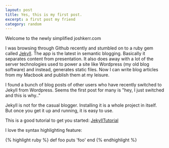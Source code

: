 ```yaml
---
layout: post
title: Yes, this is my first post.
excerpt: a first post my friend
category: random
---
```

<div class="notice">Welcome to the newly simplified joshkerr.com</div>

I was browsing through Github recently and stumbled on to a ruby gem called [Jekyll][].  The app is the latest in semantic blogging.  Basically it separates content from presentation.  It also does away with a lot of the server technologies used to power a site like Wordpress (my old blog software) and instead, generates static files.  Now I can write blog articles from my Macbook and publish them at my leisure.

I found a bunch of blog posts of other users who have recently switched to Jekyll from Wordpress.  Seems the first post for many is "hey, I just switched and this is why.."  

Jekyll is not for the casual blogger.  Installing it is a whole project in itself.  But once you get it up and running, it is easy to use.   

This is a good tutorial to get you started: [JekyllTutorial][]

I love the syntax highlighting feature:

{% highlight ruby %}
def foo
  puts 'foo'
end
{% endhighlight %}

[Jekyll]:http://github.com/mojombo/jekyll "Jekyll"
[JekyllTutorial]:http://articles.sitepoint.com/article/jekyll-sites-made-simple "Good Jekyll Tutorial"